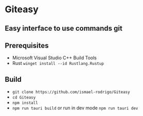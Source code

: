 # Giteasy
## Easy interface to use commands git

## Prerequisites
- Microsoft Visual Studio C++ Build Tools
- Rust `winget install --id Rustlang.Rustup`

## Build
- `git clone https://github.com/ismael-rodrigo/Giteasy`
- `cd Giteasy`
- `npm install`
- `npm run tauri build` or run in dev mode `npm run tauri dev`
